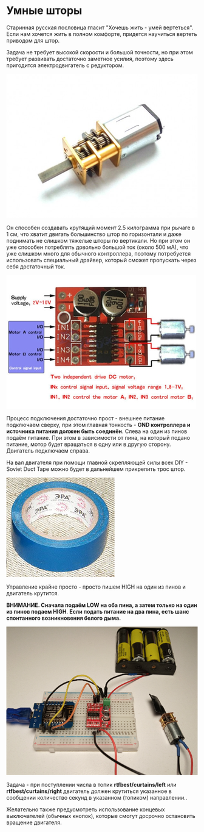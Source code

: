 # Умные шторы

Старинная русская пословица гласит "Хочешь жить - умей вертеться". Если нам хочется жить в полном комфорте, придется научиться вертеть приводом для штор.

Задача не требует высокой скорости и большой точности, но при этом требует развивать достаточно заметное усилия, поэтому здесь пригодится электродвигатель с редуктором.

![](img/07/motor.jpg)

Он способен создавать крутящий момент 2.5 килограмма при рычаге в 1 см, что хватит двигать большинство штор по горизонтали и даже поднимать не слишком тяжелые шторы по вертикали. Но при этом он уже способен потреблять довольно большой ток (около 500 мА), что уже слишком много для обычного контроллера, поэтому потребуется использовать специальный драйвер, который сможет пропускать через себя достаточный ток.

![](img/07/driver.jpg)

Процесс подключения достаточно прост - внешнее питание подключаем сверху, при этом главная тонкость - **GND контроллера и источника питания должен быть соединён**. Слева на один из пинов подаём питание. При этом в зависимости от пина, на который подано питание, мотор будет вращаться в одну или в другую сторону. Двигатель подключаем справа.

На вал двигателя при помощи главной скрепляющей силы всех DIY - Soviet Duct Tape можно будет в дальнейшем прикрепить трос штор.

![](img/07/soviet_duct_tape.png)

Управление крайне просто - просто пишем HIGH на один из пинов и двигатель крутится.

**ВНИМАНИЕ. Сначала подаём LOW на оба пина, а затем только на один из пинов подаем HIGH**. 
**Если подать питание на два пина, есть шанс спонтанного возникновения белого дыма.**

![](img/07/07_curtains.png)

Задача - при поступлении числа в топик **rtfbest/curtains/left** или **rtfbest/curtains/right** двигатель должен крутиться указанное в сообщении количество секунд в указанном (топиком) направлении..

Желательно также предусмотреть использование концевых выключателей (обычных кнопок), которые смогут досрочно остановить вращение двигателя.